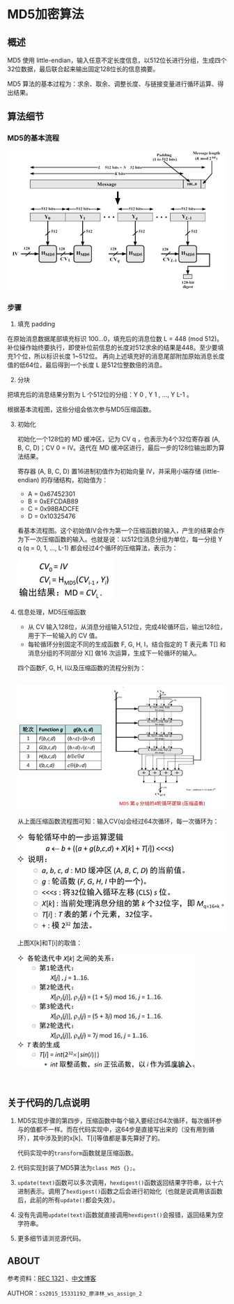 # MD5加密算法

## 概述

MD5 使用 little-endian，输入任意不定长度信息，以512位长进行分组，生成四个32位数据，最后联合起来输出固定128位长的信息摘要。

MD5 算法的基本过程为：求余、取余、调整长度、与链接变量进行循环运算、得出结果。

## 算法细节

### MD5的基本流程

<img src="./asset/process.png" style="zoom:65%" />

### 步骤

1.  填充 padding

   在原始消息数据尾部填充标识 100…0，填充后的消息位数 L = 448 (mod 512)。补位操作始终要执行，即使补位前信息的长度对512求余的结果是448。至少要填充1个位，所以标识长度 1~512位。
   再向上述填充好的消息尾部附加原始消息长度值的低64位，最后得到一个长度 L 是512位整数倍的消息。

2.  分块

   把填充后的消息结果分割为 L 个512位的分组：Y 0 , Y 1 , …, Y L-1 。

   根据基本流程图，这些分组会依次参与MD5压缩函数。

3. 初始化

   初始化一个128位的 MD 缓冲区，记为 CV q ，也表示为4个32位寄存器 (A, B, C, D)；CV 0 = IV。迭代在 MD 缓冲区进行，最后一步的128位输出即为算法结果。

   寄存器 (A, B, C, D) 置16进制初值作为初始向量 IV，并采用小端存储 (little-endian) 的存储结构，初始值为：

   + A = 0x67452301
   + B = 0xEFCDAB89
   + C = 0x98BADCFE
   + D = 0x10325476

   看基本流程图。这个初始值IV会作为第一个压缩函数的输入，产生的结果会作为下一次压缩函数的输入。也就是说：以512位消息分组为单位，每一分组 Y q (q = 0, 1, …, L-1) 都会经过4个循环的压缩算法，表示为：

   <img src="./asset/t.png" style="zoom:65%" />

4. 信息处理，MD5压缩函数

   + 从 CV 输入128位，从消息分组输入512位，完成4轮循环后，输出128位，用于下一轮输入的 CV 值。
   + 每轮循环分别固定不同的生成函数 F, G, H, I，结合指定的 T 表元素 T[] 和消息分组的不同部分 X[] 做16 次运算，生成下一轮循环的输入。

   四个函数F, G, H, I以及压缩函数的流程分别为：

   ​       <img src="./asset/md5_process.png" style="zoom:65%" />

   从上面压缩函数流程图可知：输入CV(q)会经过64次循环，每一次循环为：

   <img src="./asset/md5_process2.png" style="zoom:60%" />

   上图X[k]和T[i]的取值：

   <img src="./asset/values.png" style="zoom:50%" />

   ​

## 关于代码的几点说明

1. MD5实现步骤的第四步，压缩函数中每个输入要经过64次循环，每次循环参与的值都不一样。而在代码实现中，这64步是直接写出来的（没有用到循环），其中涉及到的x[k]、T[i]等值都是事先算好了的。

   代码实现中的`transform`函数就是压缩函数。

2. 代码实现封装了MD5算法为`class Md5 {};`。

3. `update(text)`函数可以多次调用，`hexdigest()`函数返回结果字符串，以十六进制表示。调用了`hexdigest()`函数之后会进行初始化（也就是说调用该函数后，此前的所有`update()`都会失效）。

4. 没有先调用`update(text)`函数就直接调用`hexdigest()`会报错，返回结果为空字符串。

5. 更多细节请浏览源代码。



## ABOUT

参考资料：[REC 1321](https://www.ietf.org/rfc/rfc1321.txt) 、[中文博客](http://www.cppblog.com/ant/archive/2007/09/11/31886.html)

AUTHOR：`ss2015_15331192_廖泽林_ws_assign_2`

